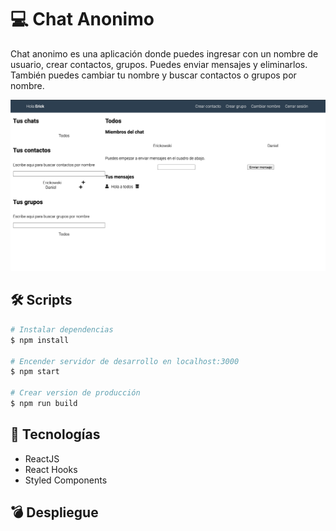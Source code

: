 # 💻 Chat Anonimo

Chat anonimo es una aplicación donde puedes ingresar con un nombre de usuario, crear contactos, grupos. Puedes enviar mensajes y eliminarlos. También puedes cambiar tu nombre y buscar contactos o grupos por nombre.

![Home Chat_anonimo](.readme-static/home.png)

## 🛠 Scripts

```bash
# Instalar dependencias
$ npm install

# Encender servidor de desarrollo en localhost:3000
$ npm start

# Crear version de producción
$ npm run build

```

## 💎 Tecnologías

-   ReactJS
-   React Hooks
-   Styled Components

## 💣 Despliegue
